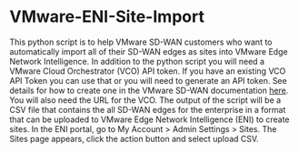 # VMware-ENI-Site-Import

This python script is to help VMware SD-WAN customers who want to automatically import all of their SD-WAN edges as sites into VMware Edge Network Intelligence. In addition to the python script you will need a VMware Cloud Orchestrator (VCO) API token. If you have an existing VCO API Token you can use that or you will need to generate an API token. See details for how to create one in the VMware SD-WAN documentation [here](https://docs.vmware.com/en/VMware-SD-WAN/4.5/VMware-SD-WAN-Administration-Guide/GUID-6FD34A03-BDB0-4E7D-A171-9FB421566FF3.html). You will also need the URL for the VCO. The output of the script will be a CSV file that contains the all SD-WAN edges for the enterprise in a format that can be uploaded to VMware Edge Network Intelligence (ENI) to create sites. In the ENI portal, go to My Account > Admin Settings > Sites. The Sites page appears, click the action button and select upload CSV.
